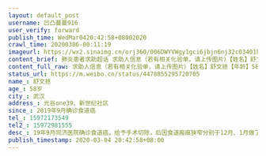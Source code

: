 ```yaml
---
layout: default_post
username: 凹凸蔓蔓916
user_verify: forward
publish_time: WedMar0420:42:58+08002020
crawl_time: 20200306-00:11:19
imageurl: https://wx2.sinaimg.cn/orj360/006DWYVWgy1gci6jbjn6nj32c03401ky.jpg,https://wx3.sinaimg.cn/orj360/006DWYVWgy1gci6j6y0asj32c0340b29.jpg
content_brief: 肺炎患者求助超话 求助人信息（若有相关化验单，请上传图片）【姓名】舒文拯【年龄】58岁【所在城市】武汉【所在小区、社区】光谷one39、新世纪社区【患病时间】2019年9月确诊食道癌【联系方式】●●●【其他紧急联系人】●●●【病情描述】 19年9月同济医院确诊食道癌，给予手 ...全文
content_full_raw: 求助人信息（若有相关化验单，请上传图片）【姓名】舒文拯【年龄】58岁【所在城市】武汉【所在小区、社区】光谷one39、新世纪社区【患病时间】2019年9月确诊食道癌【联系方式】●●●【其他紧急联系人】●●●【病情描述】19年9月同济医院确诊食道癌，给予手术切除，后因食道瘢痕狭窄分别于12月、1月做了两次扩张术，现在又再次狭窄严重导致无法进水，进食了！求助现在有没有可以做食道扩张术的医院！！在这样下去我父亲要活活饿死，门诊输液又没有医院接收！更别说住院治疗！求助求助！武汉·光谷
status_url: https://m.weibo.cn/status/4478855295720705
name_: 舒文拯
age_: 58岁
city_: 武汉
address_: 光谷one39、新世纪社区
since_: 2019年9月确诊食道癌
tel_: 15972173549
tel2_: 15972981555
desc_: 19年9月同济医院确诊食道癌，给予手术切除，后因食道瘢痕狭窄分别于12月、1月做了两次扩张术，现在又再次狭窄严重导致无法进水，进食了！求助现在有没有可以做食道扩张术的医院！！在这样下去我父亲要活活饿死，门诊输液又没有医院接收！更别说住院治疗！求助求助！武汉·光谷
publish_timestamp: 2020-03-04 20:42:58+08:00
---
```

